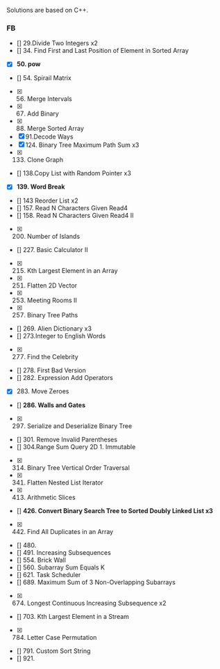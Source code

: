 Solutions are based on C++.

### FB

- [] 29.Divide Two Integers x2
- [] 34. Find First and Last Position of Element in Sorted Array
- [x] **50. pow**
- [] 54. Spirail Matrix
- [x] 56. Merge Intervals
- [x] 67. Add Binary
- [x] 88. Merge Sorted Array
- [x] 91.Decode Ways
- [x] 124. Binary Tree Maximum Path Sum x3
- [x] 133. Clone Graph
- [] 138.Copy List with Random Pointer x3
- [x] **139. Word Break**
- [] 143 Reorder List x2
- [] 157. Read N Characters Given Read4
- [] 158. Read N Characters Given Read4 II
- [x] 200. Number of Islands
- [] 227. Basic Calculator II
- [x] 215. Kth Largest Element in an Array
- [x] 251. Flatten 2D Vector
- [x] 253. Meeting Rooms II
- [x] 257. Binary Tree Paths
- [] 269. Alien Dictionary x3
- [] 273.Integer to English Words
- [x] 277. Find the Celebrity
- [] 278. First Bad Version
- [] 282. Expression Add Operators
- [x] 283. Move Zeroes
- [] **286. Walls and Gates**
- [x] 297. Serialize and Deserialize Binary Tree
- [] 301. Remove Invalid Parentheses
- [] 304.Range Sum Query 2D 1. Immutable
- [x] 314. Binary Tree Vertical Order Traversal
- [x] 341. Flatten Nested List Iterator
- [x] 413. Arithmetic Slices
- [] **426. Convert Binary Search Tree to Sorted Doubly Linked List x3**
- [x] 442. Find All Duplicates in an Array
- [] 480. 
- [] 491. Increasing Subsequences
- [] 554. Brick Wall
- [] 560. Subarray Sum Equals K
- [] 621. Task Scheduler
- [] 689. Maximum Sum of 3 Non-Overlapping Subarrays
- [x] 674. Longest Continuous Increasing Subsequence x2
- [] 703. Kth Largest Element in a Stream
- [x] 784. Letter Case Permutation
- [] 791. Custom Sort String
- [] 921. 















